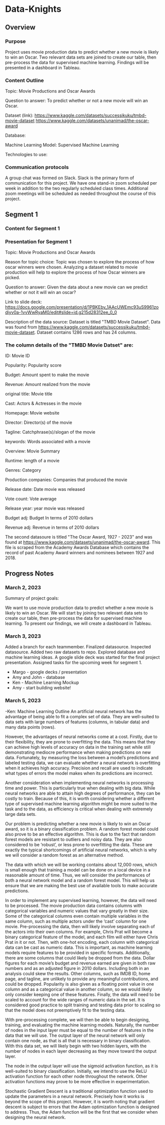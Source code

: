 # Data-Knights

## Overview

### Purpose
Project uses movie production data to predict whether a new movie is likely to win an Oscar. Two relevant data sets are joined to create our table, then pre-process the data for supervised machine learning. Findings will be presented in a dashboard in Tableau.

### Content Outline

Topic: Movie Productions and Oscar Awards

Question to answer: To predict whether or not a new movie will win an Oscar. 

Dataset (link):
https://www.kaggle.com/datasets/successikuku/tmbd-movie-dataset
https://www.kaggle.com/datasets/unanimad/the-oscar-award

Database:

Machine Learning Model: Supervised Machine Learning

Technologies to use:

### Communication protocols
A group chat was formed on Slack. Slack is the primary form of communication for this project. We have one stand-in zoom scheduled per week in addition to the two regularly scheduled class times. Additional zoom meetings will be scheduled as needed throughout the course of this project.

## Segment 1


### Content for Segment 1

### Presentation for Segment 1

Topic: Movie Productions and Oscar Awards

Reason for topic choice: Topic was chosen to explore the process of how oscar winners were chosen. Analyzing a dataset related to movie production will help to explore the process of how Oscar winners are picked.

Question to answer: Given the data about a new movie can we predict whether or not it will win an oscar? 

Link to slide deck: https://docs.google.com/presentation/d/1PBKEbv_1AAcUWEmc93uS9961zodiyv0a-1vvWwRyaM0/edit#slide=id.g215d28312ee_0_0

Description of the data source: Dataset is titled "TMBD Movie Dataset". Data was found from https://www.kaggle.com/datasets/successikuku/tmbd-movie-dataset. Dataset contains 1286 rows and has 24 columns. 

### The column details of the "TMBD Movie Datset" are:

ID: Movie ID

Popularity: Popularity score

Budget: Amount spent to make the movie

Revenue: Amount realized from the movie

original title: Movie title

Cast: Actors & Actresses in the movie

Homepage: Movie website

Director: Director(s) of the movie

Tagline: Catchphrase(s)/slogan of the movie

keywords: Words associated with a movie

Overview: Movie Summary

Runtime: length of a movie

Genres: Category

Production companies: Companies that produced the movie

Release date: Date movie was released

Vote count: Vote average

Release year: year movie was released

Budget adj: Budget In terms of 2010 dollars

Revenue adj: Revenue in terms of 2010 dollars

The second datasoure is titled "The Oscar Award, 1927 - 2023" and was found at https://www.kaggle.com/datasets/unanimad/the-oscar-award. This file is scraped from the Academy Awards Database which contains the record of past Academy Award winners and nominees between 1927 and 2018.

## Progress Notes

### March 2, 2023

Summary of project goals:

We want to use movie production data to predict whether a new movie is likely to win an Oscar. We will start by joining two relevant data sets to create our table, then pre-process the data for supervised machine learning. To present our findings, we will create a dashboard in Tableau.


### March 3, 2023

Added a branch for each teammember. Finalized datasource. Inspected datasource. Added two raw datasets to repo. Explored database and machine learning ideas. A google slide deck was started for the final project presentation. Assigned tasks for the upcoming week for segment 1.
* Margo - google decks / presentation
* Amy and John - database
* Ken -  Machine Learning Mockup
* Amy - start building website!

### March 5, 2023
-Ken: Machine Learning Outline
An artificial neural network has the advantage of being able to fit a complex set of data. They are well-suited to data sets with large numbers of features (columns, in tabular data) and many data points (rows). 

However, the advantages of neural networks come at a cost. Firstly, due to their flexibility, they are prone to overfitting the data. This means that they can achieve high levels of accuracy on data in the training set while still demonstrating mediocre performance when making predictions on new data. Fortunately, by measuring the loss between a model’s predictions and labeled testing data, we can evaluate whether a neural network is overfitting when it achieves high accuracy. Precision and recall are used to indicate what types of errors the model makes when its predictions are incorrect. 

Another consideration when implementing neural networks is processing time and power. This is particularly true when dealing with big data. While neural networks are able to attain high degrees of performance, they can be costly to train. Because of this, it is worth considering whether a different type of supervised machine learning algorithm might be more suited to the task and to the data, as efficiency is critical when dealing with extremely large data sets. 

Our problem is predicting whether a new movie is likely to win an Oscar award, so it is a binary classification problem. A random forest model could also prove to be an effective algorithm. This is due to the fact that random forest models are resistant to outliers and noisy data. They are also considered to be ‘robust’, or less prone to overfitting the data. These are exactly the typical shortcomings of artificial neural networks, which is why we will consider a random forest as an alternative method. 

The data with which we will be working contains about 12,000 rows, which is small enough that training a model can be done on a local device in a reasonable amount of time. Thus, we will consider the performances of both a neural network model and a random forest model. This will help us ensure that we are making the best use of available tools to make accurate predictions. 

In order to implement any supervised learning, however, the data will need to be processed. The movie production data contains columns with categorical variables and numeric values that vary greatly in their size. Some of the categorical columns even contain multiple variables in the same column, such as multiple actors under the ‘cast’ column for one movie. Pre-processing the data, then will likely involve separating each of the actors into their own columns. For example, Chris Prat will become a binary categorical feature of the model, and each film will either have Chris Prat in it or not. Then, with one-hot encoding, each column with categorical data can be cast as numeric data. This is important, as machine learning models require features to be provided in specific formats. Additionally, there are some columns that could likely be dropped from the data. Dollar figures for each movie’s budget and revenue earned are given in both raw numbers and as an adjusted figure in 2010 dollars. Including both in an analysis could skew the results. Other columns, such as IMDB ID, home page, and tagline, are unlikely to provide any meaningful contributions, and could be dropped. Popularity is also given as a floating point value in one column and as a categorical value in another column, so we would likely only consider keeping one of these features. Finally, the data will need to be scaled to account for the wide ranges of numeric data in the set. It is considered good practice to split training and testing data prior to scaling so that the model does not preemptively fit to the testing data.

With pre-processing complete, we will then be able to begin designing, training, and evaluating the machine learning models. Naturally, the number of nodes in the input layer must be equal to the number of features in the data that we will use. The output layer of the neural network will only contain one node, as that is all that is necessary in binary classification. With this data set, we will likely begin with two hidden layers, with the number of nodes in each layer decreasing as they move toward the output layer. 

The node in the output layer will use the sigmoid activation function, as it is well-suited to binary classification. Initially, we intend to use the ReLU activation function for each other node throughout the network. Other activation functions may prove to be more effective in experimentation. 

Stochastic Gradient Descent is a traditional optimization function used to update the parameters in a neural network. Precisely how it works is beyond the scope of this project. However, it is worth noting that gradient descent is subject to errors that the Adam optimization function is designed to address. Thus, the Adam function will be the first that we consider when designing the neural network.

